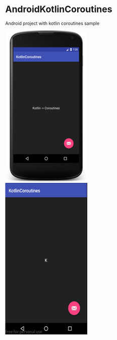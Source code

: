 # AndroidKotlinCoroutines
Android project with kotlin coroutines sample


<img src="/screens/static.png" width="260" height="480"> <img src="/screens/test.gif" width="260" height="480">
